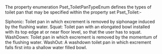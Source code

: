 The property enumeration Pset_ToiletPanTypeEnum defines the types of toilet pan that may be specified within the property set Pset_Toilet:-

Siphonic:   Toilet pan in which excrement is removed by siphonage induced by the flushing water.
Squat:  Toilet pan with an elongated bowl installed with its top edge at or near floor level, so that the user has to squat.
WashDown:   Toilet pan in which excrement is removed by the momentum of the flushing water.
WashOut:    A washdown toilet pan in which excrement falls first into a shallow water filled bowl.
